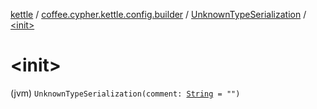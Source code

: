 [kettle](../../index.md) / [coffee.cypher.kettle.config.builder](../index.md) / [UnknownTypeSerialization](index.md) / [&lt;init&gt;](./-init-.md)

# &lt;init&gt;

(jvm) `UnknownTypeSerialization(comment: `[`String`](https://kotlinlang.org/api/latest/jvm/stdlib/kotlin/-string/index.html)` = "")`